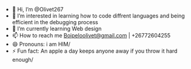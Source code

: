 - 👋 Hi, I’m @Olivet267
- 👀 I’m interested in learning how to code diffrent languages and being efficient in the debugging process
- 🌱 I’m currently learning Web design
- 📫 How to reach me Boipeloolivet@gmail.com | +26772604255
- 😄 Pronouns: i am HIM/
- ⚡ Fun fact: An apple a day keeps anyone away if you throw it hard enough/


